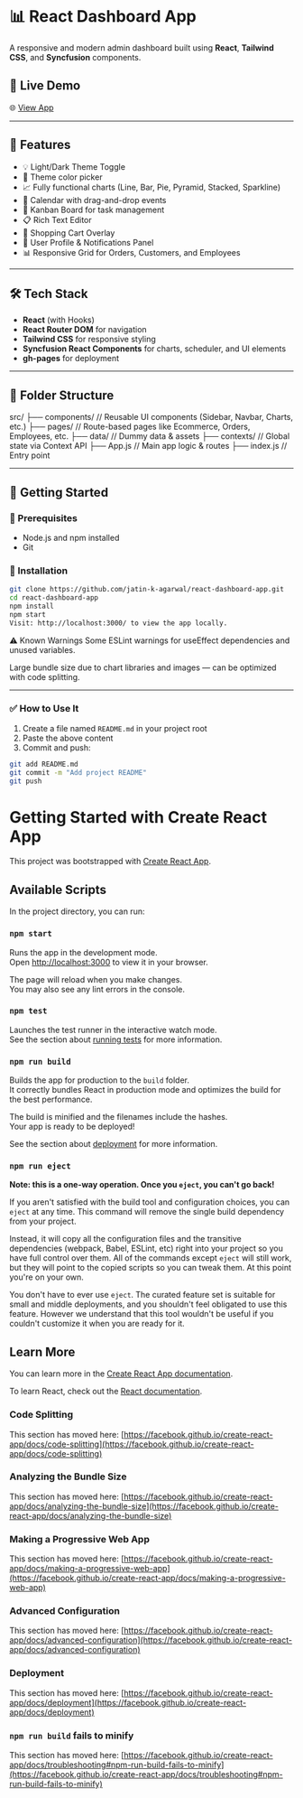 # 📊 React Dashboard App

A responsive and modern admin dashboard built using **React**, **Tailwind CSS**, and **Syncfusion** components.

## 🚀 Live Demo

🌐 [View App](https://jatin-k-agarwal.github.io/react-dashboard-app/)

---

## 📌 Features

- 💡 Light/Dark Theme Toggle
- 🎨 Theme color picker
- 📈 Fully functional charts (Line, Bar, Pie, Pyramid, Stacked, Sparkline)
- 📅 Calendar with drag-and-drop events
- 🧾 Kanban Board for task management
- 📋 Rich Text Editor
- 🛒 Shopping Cart Overlay
- 👤 User Profile & Notifications Panel
- 📊 Responsive Grid for Orders, Customers, and Employees

---

## 🛠️ Tech Stack

- **React** (with Hooks)
- **React Router DOM** for navigation
- **Tailwind CSS** for responsive styling
- **Syncfusion React Components** for charts, scheduler, and UI elements
- **gh-pages** for deployment

---

## 📁 Folder Structure

src/
├── components/ // Reusable UI components (Sidebar, Navbar, Charts, etc.)
├── pages/ // Route-based pages like Ecommerce, Orders, Employees, etc.
├── data/ // Dummy data & assets
├── contexts/ // Global state via Context API
├── App.js // Main app logic & routes
├── index.js // Entry point


---

## 🧰 Getting Started

### 🔧 Prerequisites

- Node.js and npm installed
- Git

### 🔄 Installation

```bash
git clone https://github.com/jatin-k-agarwal/react-dashboard-app.git
cd react-dashboard-app
npm install
npm start
Visit: http://localhost:3000/ to view the app locally.
```
⚠️ Known Warnings
Some ESLint warnings for useEffect dependencies and unused variables.

Large bundle size due to chart libraries and images — can be optimized with code splitting.


---

### ✅ How to Use It

1. Create a file named `README.md` in your project root
2. Paste the above content
3. Commit and push:

```bash
git add README.md
git commit -m "Add project README"
git push
```

# Getting Started with Create React App

This project was bootstrapped with [Create React App](https://github.com/facebook/create-react-app).

## Available Scripts

In the project directory, you can run:

### `npm start`

Runs the app in the development mode.\
Open [http://localhost:3000](http://localhost:3000) to view it in your browser.

The page will reload when you make changes.\
You may also see any lint errors in the console.

### `npm test`

Launches the test runner in the interactive watch mode.\
See the section about [running tests](https://facebook.github.io/create-react-app/docs/running-tests) for more information.

### `npm run build`

Builds the app for production to the `build` folder.\
It correctly bundles React in production mode and optimizes the build for the best performance.

The build is minified and the filenames include the hashes.\
Your app is ready to be deployed!

See the section about [deployment](https://facebook.github.io/create-react-app/docs/deployment) for more information.

### `npm run eject`

**Note: this is a one-way operation. Once you `eject`, you can't go back!**

If you aren't satisfied with the build tool and configuration choices, you can `eject` at any time. This command will remove the single build dependency from your project.

Instead, it will copy all the configuration files and the transitive dependencies (webpack, Babel, ESLint, etc) right into your project so you have full control over them. All of the commands except `eject` will still work, but they will point to the copied scripts so you can tweak them. At this point you're on your own.

You don't have to ever use `eject`. The curated feature set is suitable for small and middle deployments, and you shouldn't feel obligated to use this feature. However we understand that this tool wouldn't be useful if you couldn't customize it when you are ready for it.

## Learn More

You can learn more in the [Create React App documentation](https://facebook.github.io/create-react-app/docs/getting-started).

To learn React, check out the [React documentation](https://reactjs.org/).

### Code Splitting

This section has moved here: [https://facebook.github.io/create-react-app/docs/code-splitting](https://facebook.github.io/create-react-app/docs/code-splitting)

### Analyzing the Bundle Size

This section has moved here: [https://facebook.github.io/create-react-app/docs/analyzing-the-bundle-size](https://facebook.github.io/create-react-app/docs/analyzing-the-bundle-size)

### Making a Progressive Web App

This section has moved here: [https://facebook.github.io/create-react-app/docs/making-a-progressive-web-app](https://facebook.github.io/create-react-app/docs/making-a-progressive-web-app)

### Advanced Configuration

This section has moved here: [https://facebook.github.io/create-react-app/docs/advanced-configuration](https://facebook.github.io/create-react-app/docs/advanced-configuration)

### Deployment

This section has moved here: [https://facebook.github.io/create-react-app/docs/deployment](https://facebook.github.io/create-react-app/docs/deployment)

### `npm run build` fails to minify

This section has moved here: [https://facebook.github.io/create-react-app/docs/troubleshooting#npm-run-build-fails-to-minify](https://facebook.github.io/create-react-app/docs/troubleshooting#npm-run-build-fails-to-minify)
